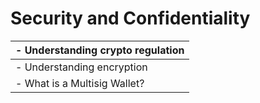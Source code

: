 # Security and Confidentiality

| - Understanding crypto regulation |
| --------------------------------- |
| - Understanding encryption        |
| - What is a Multisig Wallet?      |
